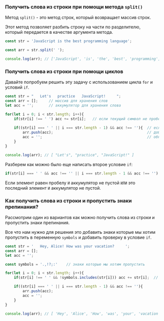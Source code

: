 ### Получить слова из строки при помощи метода `split()`

Метод `split()` - это метод строк, который возвращает массив строк.

Этот метод позволяет разбить строку на части по разделителю, который передается в качестве аргумента метода.

```javascript
const str = 'JavaScript is the best programming language';

const arr = str.split(' ');

console.log(arr); // ['JavaScript', 'is', 'the', 'best', 'programming', 'language']
```


### Получить слова из строки при помощи циклов

Давайте попробуем решить эту задачу с использованием цикла `for` и условий `if`.

```javascript
const str = "   Let's   practice   JavaScript!     ";
const arr = [];     // массив для хранения слов 
let acc = '';       // аккумулятор для хранения слова

for(let i = 0; i < str.length; i++){
    if(str[i] !== ' ') acc += str[i];   // если текущий символ не пробел, то добавляем его в аккумулятор
  
    if((str[i] === ' ' || i === str.length - 1) && acc !== ''){  // если текущий символ пробел или последний символ строки и аккумулятор не пустой
        arr.push(acc);                                           // добавляем слово в массив
        acc = '';                                                // обнуляем аккумулятор
    }
}

console.log(arr); // [ "Let's", "practice", "JavaScript!" ]
```

Разберем как можно было еще написать второе условие `if`:

```javascript
if(str[i] === ' ' && acc !== '' || i === str.length - 1 && acc !== '')
```
Если элемент равен пробелу `И` аккумулятор не пустой `ИЛИ` это последний элемент `И` аккумулятор не пустой.



### Как получить слова из строки и пропустить знаки препинания?

Рассмотрим один из вариантов как можно получить слова из строки и пропустить знаки препинания.

Все что нам нужно для решения это добавить знаки которые мы хотим пропустить в переменную `symbols` и добавить проверку в условие `if`.

```javascript
const str = '   Hey, Alice! How was your vacation?     ';
const arr = [];
let acc = '';

const symbols = '.,!?;:'    // знаки которые мы хотим пропустить

for(let i = 0; i < str.length; i++){
    if(str[i] !== ' ' && !symbols.includes(str[i])) acc += str[i];  // если текущий символ не пробел и не входит в переменную `symbols`, то добавляем его в аккумулятор

    if((str[i] === ' ' || i === str.length - 1) && acc !== ''){
        arr.push(acc);
        acc = '';
    }
}

console.log(arr); // [ 'Hey', 'Alice', 'How', 'was', 'your', 'vacation' ]
```
